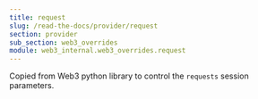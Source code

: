 ```yaml
---
title: request
slug: /read-the-docs/provider/request
section: provider
sub_section: web3_overrides
module: web3_internal.web3_overrides.request
---
```

Copied from Web3 python library to control the `requests` session parameters.


